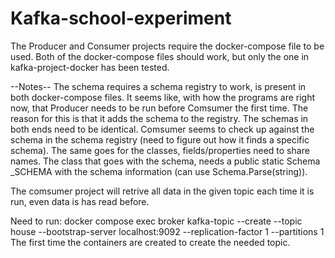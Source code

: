 # Kafka-school-experiment

The Producer and Consumer projects require the docker-compose file to be used. Both of the docker-compose files should work, but only the one in kafka-project-docker has been tested.

--Notes--
The schema requires a schema registry to work, is present in both docker-compose files.
It seems like, with how the programs are right now, that Producer needs to be run before Comsumer the first time. 
  The reason for this is that it adds the schema to the registry. 
  The schemas in both ends need to be identical. Comsumer seems to check up against the schema in the schema registry (need to figure out how it finds a specific schema).
    The same goes for the classes, fields/properties need to share names. 
    The class that goes with the schema, needs a public static Schema _SCHEMA with the schema information (can use Schema.Parse(string)).
    
The comsumer project will retrive all data in the given topic each time it is run, even data is has read before.

Need to run:
  docker compose exec broker kafka-topic --create --topic house --bootstrap-server localhost:9092 --replication-factor 1 --partitions 1
The first time the containers are created to create the needed topic.

